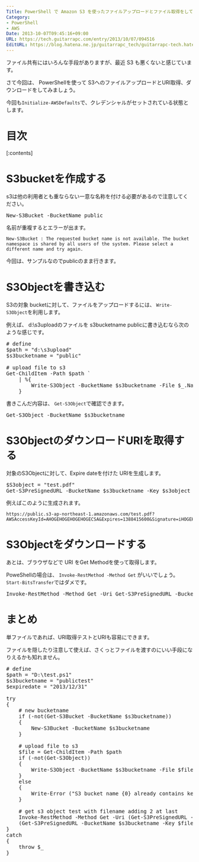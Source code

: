 ```yaml
---
Title: PowerShell で Amazon S3 を使ったファイルアップロードとファイル取得をしてみる
Category:
- PowerShell
- AWS
Date: 2013-10-07T09:45:16+09:00
URL: https://tech.guitarrapc.com/entry/2013/10/07/094516
EditURL: https://blog.hatena.ne.jp/guitarrapc_tech/guitarrapc-tech.hatenablog.com/atom/entry/11696248318758534074
---
```


ファイル共有にはいろんな手段がありますが、最近 S3 も悪くないと感じています。

さて今回は、 PowerShellを使って S3へのファイルアップロードとURI取得、ダウンロードをしてみましょう。

今回も```Initialize-AWSDefaults```で、クレデンシャルがセットされている状態とします。

# 目次

[:contents]


# S3bucketを作成する

s3は他の利用者とも重ならない一意な名称を付ける必要があるので注意してください。

<pre class="brush: powershell;">
New-S3Bucket -BucketName public
</pre>

名前が重複するとエラーが出ます。

```
New-S3Bucket : The requested bucket name is not available. The bucket namespace is shared by all users of the system. Please select a different name and try again.
```

今回は、サンプルなのでpublicのまま行きます。

# S3Objectを書き込む

S3の対象 bucketに対して、ファイルをアップロードするには、 ```Write-S3Object```を利用します。

例えば、 d:\s3uploadのファイルを s3bucketname publicに書き込むなら次のような感じです。

<pre class="brush: powershell;">
# define
$path = "d:\s3upload"
$s3bucketname = "public"

# upload file to s3
Get-ChildItem -Path $path `
    | %{
        Write-S3Object -BucketName $s3bucketname -File $_.Name -Key $_.Name -CannedACLName PublicRead
    }
</pre>

書きこんだ内容は、 ```Get-S3Object```で確認できます。

<pre class="brush: powershell;">
Get-S3Object -BucketName $s3bucketname
</pre>

# S3ObjectのダウンロードURIを取得する

対象のS3Objectに対して、Expire dateを付けた URIを生成します。
<pre class="brush: powershell;">
$S3object = "test.pdf"
Get-S3PreSignedURL -BucketName $s3bucketname -Key $s3object -Expires "2013/12/31"
</pre>

例えばこのように生成されます。

```
https://public.s3-ap-northeast-1.amazonaws.com/test.pdf?AWSAccessKeyId=AHOGEHOGEHOGEHOGECSA&Expires=1388415600&Signature=iHOGEHOGEa9%HOGEvYiqWt6jhogeM%3D
```

# S3Objectをダウンロードする

あとは、ブラウザなどで URI をGet Methodを使って取得します。

PoweShellの場合は、 ```Invoke-RestMethod -Method Get``` がいいでしょう。 ```Start-BitsTransfer```ではダメです。
<pre class="brush: powershell;">
Invoke-RestMethod -Method Get -Uri Get-S3PreSignedURL -BucketName $s3bucketname -Key $s3object -Expires "2013/12/31" -OutFile d:\hoge.pdf
</pre>


# まとめ

単ファイルであれば、URI取得テストとURIも容易にできます。

ファイルを隠したり注意して使えば、さくっとファイルを渡すのにいい手段になりえるかも知れません。

<pre class="brush: powershell;">
# define
$path = "D:\test.ps1"
$s3bucketname = "publictest"
$expiredate = "2013/12/31"

try
{
    # new bucketname
    if (-not(Get-S3Bucket -BucketName $s3bucketname))
    {
        New-S3Bucket -BucketName $s3bucketname
    }

    # upload file to s3
    $file = Get-ChildItem -Path $path
    if (-not(Get-S3Object))
    {
        Write-S3Object -BucketName $s3bucketname -File $file.FullName -Key $file.Name -CannedACLName PublicRead
    }
    else
    {
        Write-Error ("S3 bucket name {0} already contains key name {1}, escape from overwrite. Please check file name to upload." -f $s3bucketname,$file.name)
    }

    # get s3 object test with filename adding 2 at last
    Invoke-RestMethod -Method Get -Uri (Get-S3PreSignedURL -BucketName $s3bucketname -Key $file.Name -Expires $expiredate) -OutFile ("d:\" + $file.BaseName + 2 + $file.Extension )
    (Get-S3PreSignedURL -BucketName $s3bucketname -Key $file.Name -Expires $expiredate)
}
catch
{
    throw $_
}
</pre>

